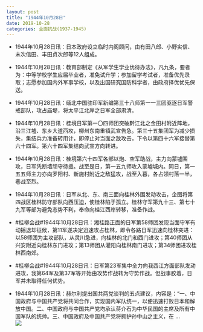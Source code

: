 ```yaml
---
layout: post
title: "1944年10月28日"
date: 2019-10-28
categories: 全面抗战(1937-1945)
---
```


<meta name="referrer" content="no-referrer" />

- 1944年10月28日讯：日本政府设立临时内阁顾问，由有田八郎、小野实信、末次信田、丰田贞次郎等12人组成。 

- 1944年10月28日讯：教育部制定《从军学生学业优待办法》，凡九条，要者为：中等学校学生应届毕业者，准免试升学；参加留学考试者，准备优先录取；志愿参加国内外军事学校，以及出国研究国防科学者，由政府择优优先保送。 

- 1944年10月28日讯：缅北中国驻印军新编第三十八师第一一三团驱逐日军警戒部队，攻占庙堤，将太平江北岸之日军全部肃清。 

- 1944年10月28日讯：桂境日军第一〇四师团突破黔江北之金田村附近阵地，沿三江墟、东乡大道西攻，柳州东南重镇武宣告急。第三十五集团军为减少损失，集结兵力准备转用计，即停止对当面之敌攻击，下令以第四十六军接替第六十四军。第六十四军集结向武宣方向转进。 

- 1944年10月28日讯：桂境第六十四军各部以炮、空军助战，主力向蒙墟围攻，日军凭断墙顽守待援。战至是日，第一五九师攻入蒙墟城内。同日，第一五五师主力亦向罗阳村、新施村附近之敌猛攻，战至入暮，各占领村落一半，巷战至烈。 

- 1944年10月28日讯：日军从北、东、南三面向桂林外围发动攻击，企图将第四战区桂林防守部队向西压迫，使桂林陷于孤立。桂林守军第九十三、第七十九军等部为避免态势不利，奉命向桂江西岸转移，准备作战。 

- #桂柳会战#1944年10月28日讯：湘桂路正面的日军第58师团发现当面守军有动摇退却征候，第11军遂决定迅速攻占桂林，即令各路日军迅速向桂林突进：以58师团为主攻部队，从灵川急进，向桂林的北门和西门进攻；第40师团从兴安附近向桂林东门进攻；第13师团从灌阳向桂林南门进攻；第34师团进攻桂林西南郊。 

- #桂柳会战#1944年10月28日讯：日军第23军集中全力向我西江方面部队发动进攻，我第64军及第37军等开始由攻势作战转为守势作战。但战事胶着，日军并未取得任何优势。 

- 1944年10月28日讯：赫尔利提出国共两党谈判的五点建议，内容是：“一、中国政府与中国共产党将共同合作，实现国内军队统一，以便迅速打败日本和解放中国。二、中国政府与中国共产党均承认蒋介石为中华民国的主席及所有中国军队的统帅。三、中国政府及中国共产党将拥护孙中山之主义，在 ... <br/><img src="https://wx4.sinaimg.cn/large/aca367d8ly1g8dl688hzcj20c80eu74h.jpg" />

